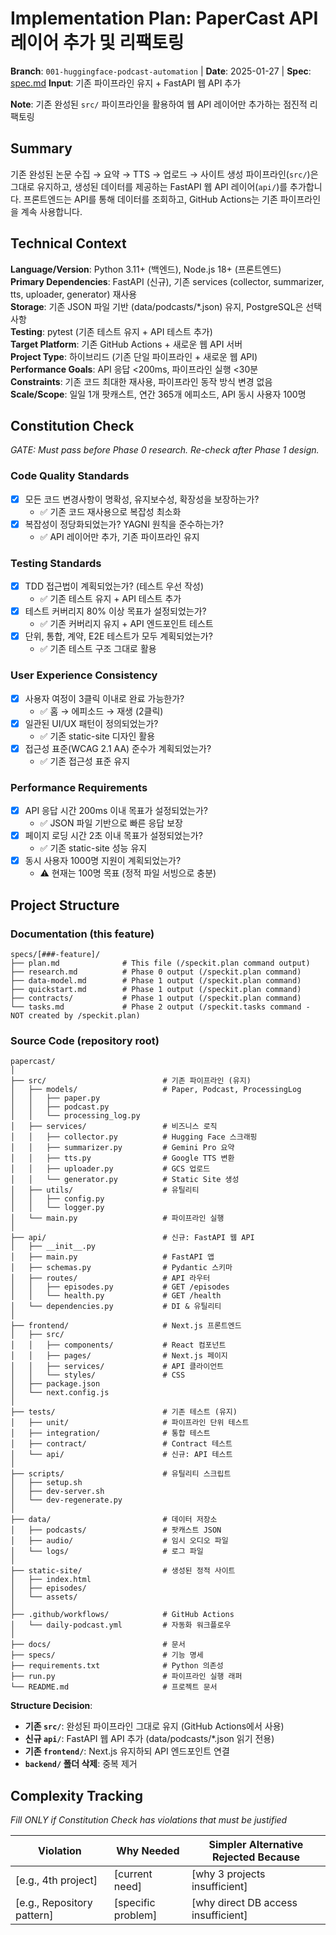 # Implementation Plan: PaperCast API 레이어 추가 및 리팩토링

**Branch**: `001-huggingface-podcast-automation` | **Date**: 2025-01-27 | **Spec**: [spec.md](spec.md)
**Input**: 기존 파이프라인 유지 + FastAPI 웹 API 추가

**Note**: 기존 완성된 `src/` 파이프라인을 활용하여 웹 API 레이어만 추가하는 점진적 리팩토링

## Summary

기존 완성된 논문 수집 → 요약 → TTS → 업로드 → 사이트 생성 파이프라인(`src/`)은 그대로 유지하고, 생성된 데이터를 제공하는 FastAPI 웹 API 레이어(`api/`)를 추가합니다. 프론트엔드는 API를 통해 데이터를 조회하고, GitHub Actions는 기존 파이프라인을 계속 사용합니다.

## Technical Context

**Language/Version**: Python 3.11+ (백엔드), Node.js 18+ (프론트엔드)  
**Primary Dependencies**: FastAPI (신규), 기존 services (collector, summarizer, tts, uploader, generator) 재사용  
**Storage**: 기존 JSON 파일 기반 (data/podcasts/*.json) 유지, PostgreSQL은 선택사항  
**Testing**: pytest (기존 테스트 유지 + API 테스트 추가)  
**Target Platform**: 기존 GitHub Actions + 새로운 웹 API 서버  
**Project Type**: 하이브리드 (기존 단일 파이프라인 + 새로운 웹 API)  
**Performance Goals**: API 응답 <200ms, 파이프라인 실행 <30분  
**Constraints**: 기존 코드 최대한 재사용, 파이프라인 동작 방식 변경 없음  
**Scale/Scope**: 일일 1개 팟캐스트, 연간 365개 에피소드, API 동시 사용자 100명

## Constitution Check

*GATE: Must pass before Phase 0 research. Re-check after Phase 1 design.*

### Code Quality Standards
- [x] 모든 코드 변경사항이 명확성, 유지보수성, 확장성을 보장하는가?
  - ✅ 기존 코드 재사용으로 복잡성 최소화
- [x] 복잡성이 정당화되었는가? YAGNI 원칙을 준수하는가?
  - ✅ API 레이어만 추가, 기존 파이프라인 유지

### Testing Standards
- [x] TDD 접근법이 계획되었는가? (테스트 우선 작성)
  - ✅ 기존 테스트 유지 + API 테스트 추가
- [x] 테스트 커버리지 80% 이상 목표가 설정되었는가?
  - ✅ 기존 커버리지 유지 + API 엔드포인트 테스트
- [x] 단위, 통합, 계약, E2E 테스트가 모두 계획되었는가?
  - ✅ 기존 테스트 구조 그대로 활용

### User Experience Consistency
- [x] 사용자 여정이 3클릭 이내로 완료 가능한가?
  - ✅ 홈 → 에피소드 → 재생 (2클릭)
- [x] 일관된 UI/UX 패턴이 정의되었는가?
  - ✅ 기존 static-site 디자인 활용
- [x] 접근성 표준(WCAG 2.1 AA) 준수가 계획되었는가?
  - ✅ 기존 접근성 표준 유지

### Performance Requirements
- [x] API 응답 시간 200ms 이내 목표가 설정되었는가?
  - ✅ JSON 파일 기반으로 빠른 응답 보장
- [x] 페이지 로딩 시간 2초 이내 목표가 설정되었는가?
  - ✅ 기존 static-site 성능 유지
- [x] 동시 사용자 1000명 지원이 계획되었는가?
  - ⚠️ 현재는 100명 목표 (정적 파일 서빙으로 충분)

## Project Structure

### Documentation (this feature)

```
specs/[###-feature]/
├── plan.md              # This file (/speckit.plan command output)
├── research.md          # Phase 0 output (/speckit.plan command)
├── data-model.md        # Phase 1 output (/speckit.plan command)
├── quickstart.md        # Phase 1 output (/speckit.plan command)
├── contracts/           # Phase 1 output (/speckit.plan command)
└── tasks.md             # Phase 2 output (/speckit.tasks command - NOT created by /speckit.plan)
```

### Source Code (repository root)

```
papercast/
│
├── src/                          # 기존 파이프라인 (유지)
│   ├── models/                   # Paper, Podcast, ProcessingLog
│   │   ├── paper.py
│   │   ├── podcast.py
│   │   └── processing_log.py
│   ├── services/                 # 비즈니스 로직
│   │   ├── collector.py          # Hugging Face 스크래핑
│   │   ├── summarizer.py         # Gemini Pro 요약
│   │   ├── tts.py                # Google TTS 변환
│   │   ├── uploader.py           # GCS 업로드
│   │   └── generator.py          # Static Site 생성
│   ├── utils/                    # 유틸리티
│   │   ├── config.py
│   │   └── logger.py
│   └── main.py                   # 파이프라인 실행
│
├── api/                          # 신규: FastAPI 웹 API
│   ├── __init__.py
│   ├── main.py                   # FastAPI 앱
│   ├── schemas.py                # Pydantic 스키마
│   ├── routes/                   # API 라우터
│   │   ├── episodes.py           # GET /episodes
│   │   └── health.py             # GET /health
│   └── dependencies.py           # DI & 유틸리티
│
├── frontend/                     # Next.js 프론트엔드
│   ├── src/
│   │   ├── components/           # React 컴포넌트
│   │   ├── pages/                # Next.js 페이지
│   │   ├── services/             # API 클라이언트
│   │   └── styles/               # CSS
│   ├── package.json
│   └── next.config.js
│
├── tests/                        # 기존 테스트 (유지)
│   ├── unit/                     # 파이프라인 단위 테스트
│   ├── integration/              # 통합 테스트
│   ├── contract/                 # Contract 테스트
│   └── api/                      # 신규: API 테스트
│
├── scripts/                      # 유틸리티 스크립트
│   ├── setup.sh
│   ├── dev-server.sh
│   └── dev-regenerate.py
│
├── data/                         # 데이터 저장소
│   ├── podcasts/                 # 팟캐스트 JSON
│   ├── audio/                    # 임시 오디오 파일
│   └── logs/                     # 로그 파일
│
├── static-site/                  # 생성된 정적 사이트
│   ├── index.html
│   ├── episodes/
│   └── assets/
│
├── .github/workflows/            # GitHub Actions
│   └── daily-podcast.yml         # 자동화 워크플로우
│
├── docs/                         # 문서
├── specs/                        # 기능 명세
├── requirements.txt              # Python 의존성
├── run.py                        # 파이프라인 실행 래퍼
└── README.md                     # 프로젝트 문서
```

**Structure Decision**: 
- **기존 `src/`**: 완성된 파이프라인 그대로 유지 (GitHub Actions에서 사용)
- **신규 `api/`**: FastAPI 웹 API 추가 (data/podcasts/*.json 읽기 전용)
- **기존 `frontend/`**: Next.js 유지하되 API 엔드포인트 연결
- **`backend/` 폴더 삭제**: 중복 제거

## Complexity Tracking

*Fill ONLY if Constitution Check has violations that must be justified*

| Violation | Why Needed | Simpler Alternative Rejected Because |
|-----------|------------|-------------------------------------|
| [e.g., 4th project] | [current need] | [why 3 projects insufficient] |
| [e.g., Repository pattern] | [specific problem] | [why direct DB access insufficient] |

